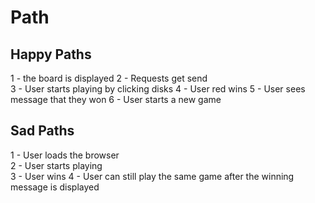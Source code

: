 # Path
## Happy Paths 
1 - the board is displayed
2 - Requests get send  
3 - User starts playing by clicking disks 
4 - User red wins
5 - User sees message that they won
6 - User starts a new game

## Sad Paths 
1 - User loads the browser  
2 - User starts playing   
3 - User wins
4 - User can still play the same game after the winning message is displayed